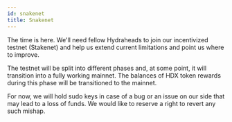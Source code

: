 ```yaml
---
id: snakenet
title: Snakenet
---
```


The time is here. We'll need fellow Hydraheads to join our incentivized testnet (Stakenet) and help us extend current limitations and point us where to improve. 

The testnet will be split into different phases and, at some point, it will transition into a fully working mainnet. The balances of HDX token rewards during this phase will be transitioned to the mainnet.

For now, we will hold sudo keys in case of a bug or an issue on our side that may lead to a loss of funds. We would like to reserve a right to revert any such mishap. 
